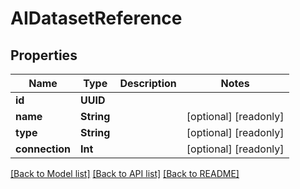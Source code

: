 # AIDatasetReference

## Properties

Name | Type | Description | Notes
------------ | ------------- | ------------- | -------------
**id** | **UUID** |  | 
**name** | **String** |  | [optional] [readonly] 
**type** | **String** |  | [optional] [readonly] 
**connection** | **Int** |  | [optional] [readonly] 

[[Back to Model list]](../#documentation-for-models) [[Back to API list]](../#documentation-for-api-endpoints) [[Back to README]](../)



